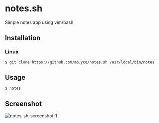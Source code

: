 # notes.sh
Simple notes app using vim/bash

## Installation

### Linux
```shell
$ git clone https://github.com/mbuyco/notes.sh /usr/local/bin/notes
```

## Usage
```
$ notes
```

## Screenshot

![notes-sh-screenshot-1](https://i.imgur.com/3RuWCVs.png)
